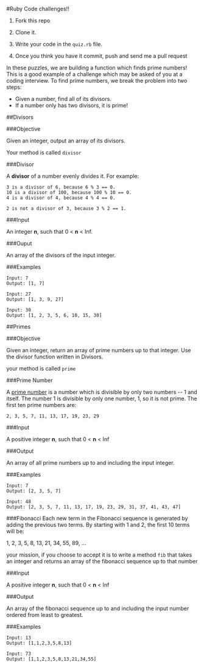 #Ruby Code challenges!!

1. Fork this repo

2. Clone it.

3. Write your code in the `quiz.rb` file.

4. Once you think you have it commit, push and send me a pull request

In these puzzles, we are building a function which finds prime numbers! This is a good example of a challenge which may be asked of you at a coding interview. To find prime numbers, we break the problem into two steps:

+ Given a number, find all of its divisors.
+ If a number only has two divisors, it is prime!

##Divisors

###Objective

Given an integer, output an array of its divisors.

Your method is called `divisor`


###Divisor

A **divisor** of a number evenly divides it. For example:

	3 is a divisor of 6, because 6 % 3 == 0.
	10 is a divisor of 100, because 100 % 10 == 0.
	4 is a divisor of 4, because 4 % 4 == 0.

	2 is not a divisor of 3, because 3 % 2 == 1.

###Input

An integer **n**, such that 0 < **n** < Inf.

###Ouput

An array of the divisors of the input integer.

###Examples

	Input: 7
	Output: [1, 7]

	Input: 27
	Output: [1, 3, 9, 27]

	Input: 30
	Output: [1, 2, 3, 5, 6, 10, 15, 30]


##Primes

###Objective

Given an integer, return an array of prime numbers up to that integer. Use the divisor function written in Divisors.

your method is called `prime`

###Prime Number

A [prime number](http://en.wikipedia.org/wiki/Prime_number) is a number which is divisible by only two numbers -- 1 and itself. The number 1 is divisible by only one number, 1, so it is not prime. The first ten prime numbers are:

	2, 3, 5, 7, 11, 13, 17, 19, 23, 29

###Input

A positive integer **n**, such that 0 < **n** < Inf

###Output

An array of all prime numbers up to and including the input integer.


###Examples

	Input: 7
	Output: [2, 3, 5, 7]

	Input: 48
	Output: [2, 3, 5, 7, 11, 13, 17, 19, 23, 29, 31, 37, 41, 43, 47]


###Fibonacci
Each new term in the Fibonacci sequence is generated by adding the previous two terms. By starting with 1 and 2, the first 10 terms will be:

1, 2, 3, 5, 8, 13, 21, 34, 55, 89, ...

your mission, if you choose to accept it is to write a method `fib` that takes an integer and returns an array of the fibonacci sequence up to that number

###Input  

A positive integer **n**, such that 0 < **n** < Inf


###Output

An array of the fibonacci sequence up to and including the input number  ordered from least to greatest.

###Examples

```
Input: 13  
Output: [1,1,2,3,5,8,13]

Input: 73
Output: [1,1,2,3,5,8,13,21,34,55]
```
